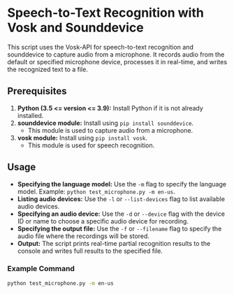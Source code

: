 # Speech-to-Text Recognition with Vosk and Sounddevice

This script uses the Vosk-API for speech-to-text recognition and sounddevice to capture audio from a microphone. It records audio from the default or specified microphone device, processes it in real-time, and writes the recognized text to a file.

## Prerequisites
1. **Python (3.5 <= version <= 3.9):** Install Python if it is not already installed.
2. **sounddevice module:** Install using `pip install sounddevice`.
   - This module is used to capture audio from a microphone.
3. **vosk module:** Install using `pip install vosk`.
   - This module is used for speech recognition.

## Usage
- **Specifying the language model:** Use the `-m` flag to specify the language model. Example: `python test_microphone.py -m en-us`.
- **Listing audio devices:** Use the `-l` or `--list-devices` flag to list available audio devices.
- **Specifying an audio device:** Use the `-d` or `--device` flag with the device ID or name to choose a specific audio device for recording.
- **Specifying the output file:** Use the `-f` or `--filename` flag to specify the audio file where the recordings will be stored.
- **Output:** The script prints real-time partial recognition results to the console and writes full results to the specified file.

### Example Command
```bash
python test_microphone.py -m en-us
